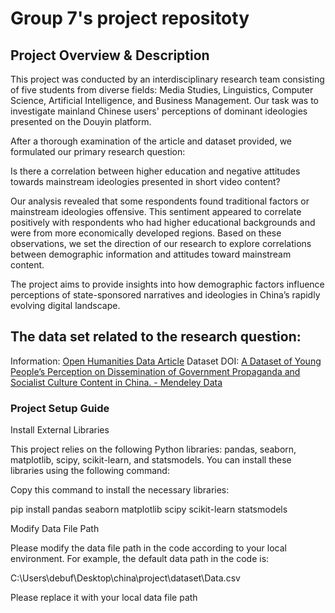 # Group 7's project repositoty

## Project Overview & Description

This project was conducted by an interdisciplinary research team consisting of five students from diverse fields: Media Studies, Linguistics, Computer Science, Artificial Intelligence, and Business Management. Our task was to investigate mainland Chinese users' perceptions of dominant ideologies presented on the Douyin platform.

After a thorough examination of the article and dataset provided, we formulated our primary research question:

Is there a correlation between higher education and negative attitudes towards mainstream ideologies presented in short video content?

Our analysis revealed that some respondents found traditional factors or mainstream ideologies offensive. This sentiment appeared to correlate positively with respondents who had higher educational backgrounds and were from more economically developed regions. Based on these observations, we set the direction of our research to explore correlations between demographic information and attitudes toward mainstream content.

The project aims to provide insights into how demographic factors influence perceptions of state-sponsored narratives and ideologies in China’s rapidly evolving digital landscape.

## The data set related to the research question:
Information: [Open Humanities Data Article](https://openhumanitiesdata.metajnl.com/articles/10.5334/johd.200)
Dataset DOI: [A Dataset of Young People’s Perception on Dissemination of Government Propaganda and Socialist Culture Content in China. - Mendeley Data](https://data.mendeley.com/datasets/mzptp5cmr7/1)


### Project Setup Guide

Install External Libraries

This project relies on the following Python libraries: pandas, seaborn, matplotlib, scipy, scikit-learn, and statsmodels. You can install these libraries using the following command:

Copy this command to install the necessary libraries:

pip install pandas seaborn matplotlib scipy scikit-learn statsmodels

Modify Data File Path

Please modify the data file path in the code according to your local environment. For example, the default data path in the code is:

C:\Users\debuf\Desktop\china\project\dataset\Data.csv

Please replace it with your local data file path
